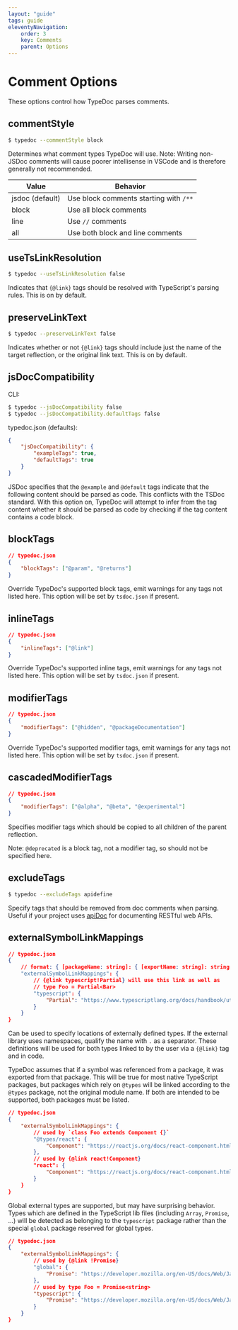 ```yaml
---
layout: "guide"
tags: guide
eleventyNavigation:
    order: 3
    key: Comments
    parent: Options
---
```


# Comment Options

These options control how TypeDoc parses comments.

## commentStyle

```bash
$ typedoc --commentStyle block
```

Determines what comment types TypeDoc will use. Note: Writing non-JSDoc comments will cause poorer
intellisense in VSCode and is therefore generally not recommended.

| Value           | Behavior                               |
| --------------- | -------------------------------------- |
| jsdoc (default) | Use block comments starting with `/**` |
| block           | Use all block comments                 |
| line            | Use `//` comments                      |
| all             | Use both block and line comments       |

## useTsLinkResolution

```bash
$ typedoc --useTsLinkResolution false
```

Indicates that `{@link}` tags should be resolved with TypeScript's parsing rules. This is on by default.

## preserveLinkText

```bash
$ typedoc --preserveLinkText false
```

Indicates whether or not `{@link}` tags should include just the name of the target reflection, or the original link text. This is on by default.

## jsDocCompatibility

CLI:

```bash
$ typedoc --jsDocCompatibility false
$ typedoc --jsDocCompatibility.defaultTags false
```

typedoc.json (defaults):

```json
{
    "jsDocCompatibility": {
        "exampleTags": true,
        "defaultTags": true
    }
}
```

JSDoc specifies that the `@example` and `@default` tags indicate that the following content should be parsed
as code. This conflicts with the TSDoc standard. With this option on, TypeDoc will attempt to infer from the
tag content whether it should be parsed as code by checking if the tag content contains a code block.

## blockTags

```json
// typedoc.json
{
    "blockTags": ["@param", "@returns"]
}
```

Override TypeDoc's supported block tags, emit warnings for any tags not listed here.
This option will be set by `tsdoc.json` if present.

## inlineTags

```json
// typedoc.json
{
    "inlineTags": ["@link"]
}
```

Override TypeDoc's supported inline tags, emit warnings for any tags not listed here.
This option will be set by `tsdoc.json` if present.

## modifierTags

```json
// typedoc.json
{
    "modifierTags": ["@hidden", "@packageDocumentation"]
}
```

Override TypeDoc's supported modifier tags, emit warnings for any tags not listed here.
This option will be set by `tsdoc.json` if present.

## cascadedModifierTags

```json
// typedoc.json
{
    "modifierTags": ["@alpha", "@beta", "@experimental"]
}
```

Specifies modifier tags which should be copied to all children of the parent reflection.

Note: `@deprecated` is a block tag, not a modifier tag, so should not be specified here.

## excludeTags

```bash
$ typedoc --excludeTags apidefine
```

Specify tags that should be removed from doc comments when parsing.
Useful if your project uses [apiDoc](https://apidocjs.com/) for documenting RESTful web APIs.

## externalSymbolLinkMappings

```json
// typedoc.json
{
    // format: { [packageName: string]: { [exportName: string]: string } }
    "externalSymbolLinkMappings": {
        // {@link typescript!Partial} will use this link as well as
        // type Foo = Partial<Bar>
        "typescript": {
            "Partial": "https://www.typescriptlang.org/docs/handbook/utility-types.html#partialtype"
        }
    }
}
```

Can be used to specify locations of externally defined types. If the external library uses namespaces,
qualify the name with `.` as a separator. These definitions will be used for both types linked to by
the user via a `{@link}` tag and in code.

TypeDoc assumes that if a symbol was referenced from a package, it was exported from that package.
This will be true for most native TypeScript packages, but packages which rely on `@types` will be linked
according to the `@types` package, not the original module name. If both are intended to be supported,
both packages must be listed.

```json
// typedoc.json
{
    "externalSymbolLinkMappings": {
        // used by `class Foo extends Component {}`
        "@types/react": {
            "Component": "https://reactjs.org/docs/react-component.html"
        },
        // used by {@link react!Component}
        "react": {
            "Component": "https://reactjs.org/docs/react-component.html"
        }
    }
}
```

Global external types are supported, but may have surprising behavior. Types which are defined in the TypeScript
lib files (including `Array`, `Promise`, ...) will be detected as belonging to the `typescript` package rather than
the special `global` package reserved for global types.

```json
// typedoc.json
{
    "externalSymbolLinkMappings": {
        // used by {@link !Promise}
        "global": {
            "Promise": "https://developer.mozilla.org/en-US/docs/Web/JavaScript/Reference/Global_Objects/Promise"
        },
        // used by type Foo = Promise<string>
        "typescript": {
            "Promise": "https://developer.mozilla.org/en-US/docs/Web/JavaScript/Reference/Global_Objects/Promise"
        }
    }
}
```
